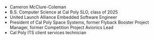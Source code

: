 - Cameron McClure-Coleman
- B.S. Computer Science at Cal Poly SLO, class of 2025
- United Launch Alliance Embedded Software Engineer
- President of Cal Poly Space Systems, former Flyback Booster Project Manager, former Competition Project Avionics Lead
- Cal Poly ITS client services technician

<!---
camjmc03/camjmc03 is a ✨ special ✨ repository because its `README.md` (this file) appears on your GitHub profile.
You can click the Preview link to take a look at your changes.
--->

